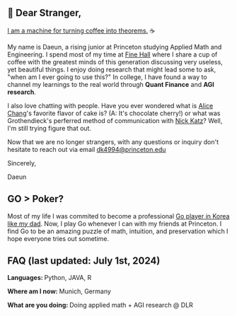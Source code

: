 ## 💌 Dear Stranger,

<a href="https://blogs.ams.org/phdplus/2015/04/28/coffee-into-theorems/">I am a machine for turning coffee into theorems.</a> ☕

My name is Daeun, a rising junior at Princeton studying Applied Math and Engineering. I spend most of my time at <a href="https://www.dailyprincetonian.com/article/2022/11/tea-fine-hall-math-professor-students"> Fine Hall</a> where I share a cup of coffee with the greatest minds of this generation discussing very useless, yet beautiful things. I enjoy doing research that might lead some to ask, "when am I ever going to use this?" In college, I have found a way to channel my learnings to the real world through <b>Quant Finance</b> and <b>AGI research</b>. 

I also love chatting with people. Have you ever wondered what is <a href="https://en.wikipedia.org/wiki/Sun-Yung_Alice_Chang">Alice Chang</a>'s favorite flavor of cake is? (A: It's chocolate cherry!) or what was Grothendieck's perferred method of communication with <a href="https://en.wikipedia.org/wiki/Nick_Katz">Nick Katz</a>? Well, I'm still trying figure that out.

Now that we are no longer strangers, with any questions or inquiry don't hesitate to reach out via email dk4994@princeton.edu

Sincerely,

Daeun

## GO > Poker?
Most of my life I was commited to become a professional <a href="https://images.app.goo.gl/YTUvCLMKQM1kAypf6">Go player in Korea like my dad</a>. Now, I play Go whenever I can with my friends at Princeton. I find Go to be an amazing puzzle of math, intuition, and preservation which I hope everyone tries out sometime.

## FAQ (last updated: July 1st, 2024)
<strong>Languages: </strong>Python, JAVA, R

<strong>Where am I now: </strong> Munich, Germany

<strong>What are you doing: </strong> Doing applied math + AGI research @ DLR

<!--
**daeunkim725/daeunkim725** is a ✨ _special_ ✨ repository because its `README.md` (this file) appears on your GitHub profile.

Here are some ideas to get you started:

- 🔭 I’m currently working on ...
- 🌱 I’m currently learning ...
- 👯 I’m looking to collaborate on ...
- 🤔 I’m looking for help with ...
- 💬 Ask me about ...
- 📫 How to reach me: ...
- 😄 Pronouns: ...
- ⚡ Fun fact: ...
-->
